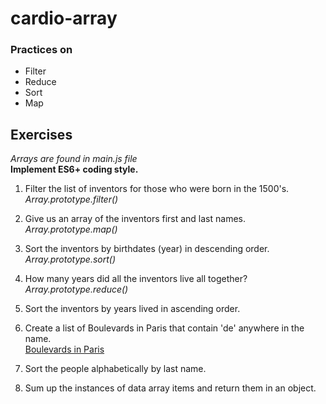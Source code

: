 # cardio-array

### Practices on
* Filter
* Reduce
* Sort
* Map

## Exercises
*Arrays are found in main.js file* <br/>
**Implement ES6+ coding style.**
1. Filter the list of inventors for those who were born in the 1500's.<br/>
    *Array.prototype.filter()*

2. Give us an array of the inventors first and last names.<br/>
    *Array.prototype.map()*

3. Sort the inventors by birthdates (year) in descending order.<br/>
    *Array.prototype.sort()*

4. How many years did all the inventors live all together?<br/>
    *Array.prototype.reduce()*

5. Sort the inventors by years lived in ascending order.<br/>

6. Create a list of Boulevards in Paris that contain 'de' anywhere in the name.<br/>
    [Boulevards in Paris](https://en.wikipedia.org/wiki/Category:Boulevards_in_Paris)

7. Sort the people alphabetically by last name.

8. Sum up the instances of data array items and return them in an object.